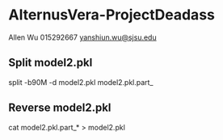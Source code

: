 # AlternusVera-ProjectDeadass
Allen Wu 015292667 yanshiun.wu@sjsu.edu


## Split model2.pkl
split -b90M -d model2.pkl model2.pkl.part_

## Reverse model2.pkl
cat model2.pkl.part_* > model2.pkl